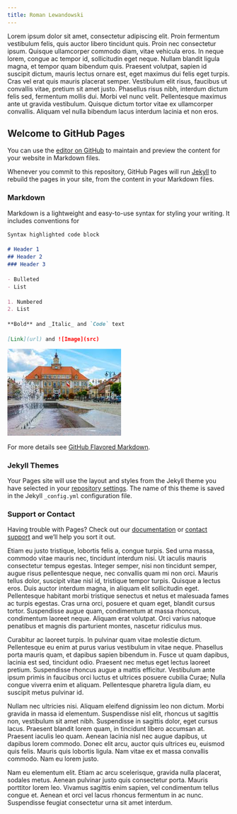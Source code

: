 ```yaml
---
title: Roman Lewandowski
---
```


Lorem ipsum dolor sit amet, consectetur adipiscing elit. Proin fermentum vestibulum felis, quis auctor libero tincidunt quis. Proin nec consectetur ipsum. Quisque ullamcorper commodo diam, vitae vehicula eros. In neque lorem, congue ac tempor id, sollicitudin eget neque. Nullam blandit ligula magna, et tempor quam bibendum quis. Praesent volutpat, sapien id suscipit dictum, mauris lectus ornare est, eget maximus dui felis eget turpis. Cras vel erat quis mauris placerat semper. Vestibulum elit risus, faucibus ut convallis vitae, pretium sit amet justo. Phasellus risus nibh, interdum dictum felis sed, fermentum mollis dui. Morbi vel nunc velit. Pellentesque maximus ante ut gravida vestibulum. Quisque dictum tortor vitae ex ullamcorper convallis. Aliquam vel nulla bibendum lacus interdum lacinia et non eros.


## Welcome to GitHub Pages

You can use the [editor on GitHub](https://github.com/romanlewandowski/romanlewandowski.github.io/edit/master/README.md) to maintain and preview the content for your website in Markdown files.

Whenever you commit to this repository, GitHub Pages will run [Jekyll](https://jekyllrb.com/) to rebuild the pages in your site, from the content in your Markdown files.

### Markdown

Markdown is a lightweight and easy-to-use syntax for styling your writing. It includes conventions for

```markdown
Syntax highlighted code block

# Header 1
## Header 2
### Header 3

- Bulleted
- List

1. Numbered
2. List

**Bold** and _Italic_ and `Code` text

[Link](url) and ![Image](src)
```

![widok Ratusza](/assets/images/Olsztynek.jpg)


For more details see [GitHub Flavored Markdown](https://guides.github.com/features/mastering-markdown/).

### Jekyll Themes

Your Pages site will use the layout and styles from the Jekyll theme you have selected in your [repository settings](https://github.com/romanlewandowski/romanlewandowski.github.io/settings). The name of this theme is saved in the Jekyll `_config.yml` configuration file.

### Support or Contact

Having trouble with Pages? Check out our [documentation](https://help.github.com/categories/github-pages-basics/) or [contact support](https://github.com/contact) and we’ll help you sort it out.

Etiam eu justo tristique, lobortis felis a, congue turpis. Sed urna massa, commodo vitae mauris nec, tincidunt interdum nisi. Ut iaculis mauris consectetur tempus egestas. Integer semper, nisi non tincidunt semper, augue risus pellentesque neque, nec convallis quam mi non orci. Mauris tellus dolor, suscipit vitae nisl id, tristique tempor turpis. Quisque a lectus eros. Duis auctor interdum magna, in aliquam elit sollicitudin eget. Pellentesque habitant morbi tristique senectus et netus et malesuada fames ac turpis egestas. Cras urna orci, posuere et quam eget, blandit cursus tortor. Suspendisse augue quam, condimentum at massa rhoncus, condimentum laoreet neque. Aliquam erat volutpat. Orci varius natoque penatibus et magnis dis parturient montes, nascetur ridiculus mus.

Curabitur ac laoreet turpis. In pulvinar quam vitae molestie dictum. Pellentesque eu enim at purus varius vestibulum in vitae neque. Phasellus porta mauris quam, et dapibus sapien bibendum in. Fusce ut quam dapibus, lacinia est sed, tincidunt odio. Praesent nec metus eget lectus laoreet pretium. Suspendisse rhoncus augue a mattis efficitur. Vestibulum ante ipsum primis in faucibus orci luctus et ultrices posuere cubilia Curae; Nulla congue viverra enim et aliquam. Pellentesque pharetra ligula diam, eu suscipit metus pulvinar id.

Nullam nec ultricies nisi. Aliquam eleifend dignissim leo non dictum. Morbi gravida in massa id elementum. Suspendisse nisl elit, rhoncus ut sagittis non, vestibulum sit amet nibh. Suspendisse in sagittis dolor, eget cursus lacus. Praesent blandit lorem quam, in tincidunt libero accumsan at. Praesent iaculis leo quam. Aenean lacinia nisl nec augue dapibus, ut dapibus lorem commodo. Donec elit arcu, auctor quis ultrices eu, euismod quis felis. Mauris quis lobortis ligula. Nam vitae ex et massa convallis commodo. Nam eu lorem justo.

Nam eu elementum elit. Etiam ac arcu scelerisque, gravida nulla placerat, sodales metus. Aenean pulvinar justo quis consectetur porta. Mauris porttitor lorem leo. Vivamus sagittis enim sapien, vel condimentum tellus congue et. Aenean et orci vel lacus rhoncus fermentum in ac nunc. Suspendisse feugiat consectetur urna sit amet interdum.
